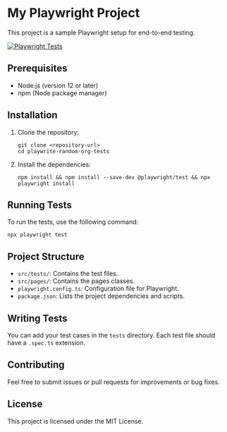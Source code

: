 # My Playwright Project
This project is a sample Playwright setup for end-to-end testing.

[![Playwright Tests](https://github.com/antoniocoutinho/playwright-random-org-tests/actions/workflows/playwright-ci.yml/badge.svg)](https://github.com/antoniocoutinho/playwright-random-org-tests/actions/workflows/playwright-ci.yml)

## Prerequisites

- Node.js (version 12 or later)
- npm (Node package manager)

## Installation

1. Clone the repository:
   ```
   git clone <repository-url>
   cd playwrite-random-org-tests
   ```

2. Install the dependencies:
   ```
   npm install && npm install --save-dev @playwright/test && npx playwright install
   ```

## Running Tests

To run the tests, use the following command:
```
npx playwright test
```

## Project Structure

- `src/tests/`: Contains the test files.
- `src/pages/`: Contains the pages classes.
- `playwright.config.ts`: Configuration file for Playwright.
- `package.json`: Lists the project dependencies and scripts.

## Writing Tests

You can add your test cases in the `tests` directory. Each test file should have a `.spec.ts` extension.

## Contributing

Feel free to submit issues or pull requests for improvements or bug fixes. 

## License

This project is licensed under the MIT License.

